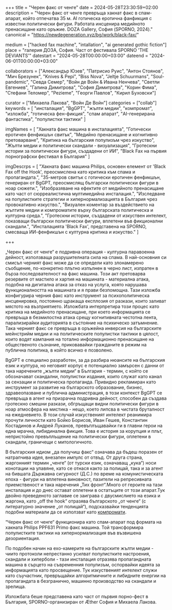 +++
title = "Черен факс от ченге"
date = 2024-05-28T23:30:59+02:00
description = "Черен факс от ченге превръща хакнат факс в спам-апарат, който отпечатва 35 м. AI готическа еротична фанфикция с известни политически фигури. Работата инсценира медийното пренасищане като оръжие. DOZA Gallery, София (SPORNO, 2024)."
canonical = "https://newdegeneration.xyz/bg/work/black-fax/"

medium = ["hacked fax machine", "intallation", "ai generated gothic fiction"]
place = "галерия ДОЗА, София. Част от фестивала SPORNO 'THE DEVIANTS'"
datestart = "2024-05-28T00:00:00+03:00"
dateend = "2024-06-01T00:00:00+03:00"

collaborators = ["Александър Юзев", "Патрисио Руис", "Антон Стоянов", "Мич Брезунек", "Knives & Pepi", "Biss Nova", "Jeltje Schuurmans", "Soul-pandemic", "Севда Семер", "Войн де Войн & Ивана Ненчева", "Светли Евгениев", "Галина Димитрова", "София Димитрова", "Корин Фима", "Стефани Теломер", "Pezieme", "Георги Павлов", "Кирил Буховски"]

curator = ["Михаела Лакова", "Войн Де Войн"]
categories = ["collab"]
keywords = [
  "инсталация",
  "BgGPT",
  "жълти медии",
  "компромат",
  "изложба",
  "готическа фен-фикция",
  "спам апарат",
  "AI-генерирана фантастика",
  "популистки тактики"
]


imgNames = [
    "Хакната факс машина в инсталацията",
    "Готически еротичен фенфикшън свитък",
    "Медийно пренасищане и когнитивно претоварване",
    "Критика на българския популизъм чрез изкуство",
    "Жълти медии и политически скандали - визуализация",
    "Гротескни истории за политически фигури, създадени от ИИ",
    "Black Fax на първия порнографски фестивал в България"
]

imgDescrps = [
    "Хакната факс машина Philips, основен елемент от 'Black Fax off the Hook', преосмислена като критика към спама и пропагандата.",
    "35-метров свитък с готически еротичен фенфикшън, генериран от BgGPT, преосмислящ български политически фигури в ноар сюжети.",
    "Изобразяване на ефектите от медийното пренасищане като част от сюрреалистична мултимедийна инсталация.",
    "Изследване на популистките стратегии и хипернормализацията в България чрез провокативно изкуство.",
    "Визуален коментар за въздействието на жълтите медии и компроматите върху българската политическа и културна среда.",
    "Гротескни истории, създадени от изкуствен интелект, показващи български политически фигури, вплетени във фикционални скандали.",
    "Инсталацията 'Black Fax', представена на SPORNO, смесваща ИИ-фенфикшън с културна критика и изкуство."
]

+++

„Черен факс от ченге“ е подривна операция - културна паравоенна дейност, използваща разрушителната сила на спама. В най-основния си смисъл черният факс може да се определи като злонамерено съобщение, по-конкретно плътно изпълнен в черно лист, изпратен в бърза последователност на факс машина. Този акт претоварва резервите от мастило и хартия на машината - материална атака, подобна на дигитална атака за отказ на услуга, която нарушава функционалността на машината и я прави безпомощна. Тази изложба конфигурира черния факс като инструмент за психополитическа инсценировка, постоянно щракаща експлозия от разкази, които заливат мястото на възприятието. Изложбата интерпретира този процес като критика на медийното пренасищане, при което информацията се превръща в безмилостна атака срещу когнитивната честотна лента, парализирайки аудиторията в състояние на психическо затъмнение. Така черният факс се превръща в оръжейна инверсия на българските мейнстрийм медии и на политическите популистки тактики в цялост, които водят кампания на тотално информационно пренасищане на общественото съзнание, приковавайки гражданите в режим на публична политика, в който всичко е позволено.

BgGPT е специално разработен, за да разбира нюансите на българския език и култура, но неговият корпус е потенциално замърсен с данни от така наречените „жълти медии“ в България - термин, с който се обозначават скандални, популистки издания, които служат като канал за сензации и политическа пропаганда. Привидно рекламиран като инструмент за развитие на българското образование, бизнес, здравеопазване и публична администрация, в този контекст BgGPT се превръща в агент на призрачна подривна дейност, способен да създава гротескно смешни разкази, обгръщащи видни политически фигури в ноар атмосфера на мистика - нещо, което липсва в чистата бруталност на ежедневието. В този случай изкуственият интелект реанимира прочути личности като Бойко Борисов, Иван Гешев, Константин Костадинов и Андрей Луканов, превъплъщавайки ги в главни герои на една мрачна, либидинална фикция. Това е история за корупция и плът, непристойно превъплъщение на политически фигури, оплетени в скандали, граничещи с митологичното.

В българския идиом „да получиш факс“ означава да бъдеш поразен от натрапчива идея, внезапен импулс от отвъд. От друга страна, жаргонният термин „ченге“ (от турски език, означаващ „кука“) носи конотации на улавяне, като се отнася както за полицай, така и за агент на бившата Държавна сигурност (Д.С.) по време на комунистическата епоха - фигури на вплетена виновност, пазители на репресивната приемственост и така наречения „Тих фронт“.Много от героите на тази инсталация и до днес остават оплетени в остатъците от този апарат.Тук двойно преведеното заглавие се заиграва с двусмислието на езика и жаргона, като „off the hook“ отразява българското „от ченге“ (с литературно значение „от полицай“), подсказвайки тенденцията подобни материали да се използват като [компромати](https://en.wikipedia.org/wiki/Kompromat).

“Черен факс от ченге“ функционира като спам-апарат под формата на хакната Philips PPF631 Primo факс машина. Той трансформира популистките тактики на хипернормализация във възвишена дезориентация.

По подобен начин на ехо-камерите на българските жълти медии - чиито протоколи непрестанно усилват популистките настроения, скандали и хиперболи - тази инсталация отразява пропагандната машина в сърцето на съвременния популизъм, оспорвайки идеята за информацията като просвещение. 
Тук изкуственият интелект служи като съучастник, превръщайки алгоритмичните и либидните енергии на пропагандата в безгранично, машинно производство на скандали и зрелища.

Изложбата беше представена като част от първия порно-фест в България, SPORNO-организиран от Æther София и Михаела Лакова.

